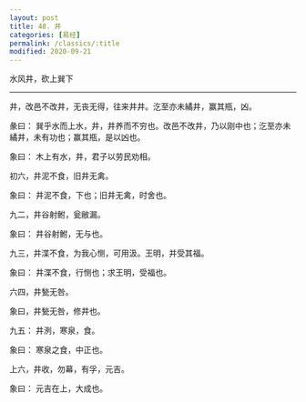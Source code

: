 ```yaml
---
layout: post
title: 48. 井
categories: [易经]
permalink: /classics/:title
modified: 2020-09-21
---
```


水风井，砍上巽下

---

井，改邑不改井，无丧无得，往来井井。汔至亦未繘井，赢其瓶，凶。

彖曰： 巽乎水而上水，井，井养而不穷也。改邑不改井，乃以刚中也；汔至亦未繘井，未有功也；赢其瓶，是以凶也。

象曰： 木上有水，井，君子以劳民劝相。

初六，井泥不食，旧井无禽。

象曰： 井泥不食，下也；旧井无禽，时舍也。

九二，井谷射鲋，瓮敝漏。

象曰： 井谷射鲋，无与也。

九三，井渫不食，为我心恻，可用汲。王明，并受其福。

象曰： 井渫不食，行恻也；求王明，受福也。

六四，井甃无咎。

象曰，井甃无咎，修井也。

九五： 井洌，寒泉，食。

象曰： 寒泉之食，中正也。

上六，井收，勿幕，有孚，元吉。

象曰： 元吉在上，大成也。
